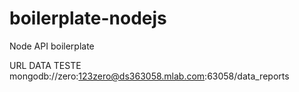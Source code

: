 # boilerplate-nodejs
Node API boilerplate


URL DATA TESTE
mongodb://zero:123zero@ds363058.mlab.com:63058/data_reports